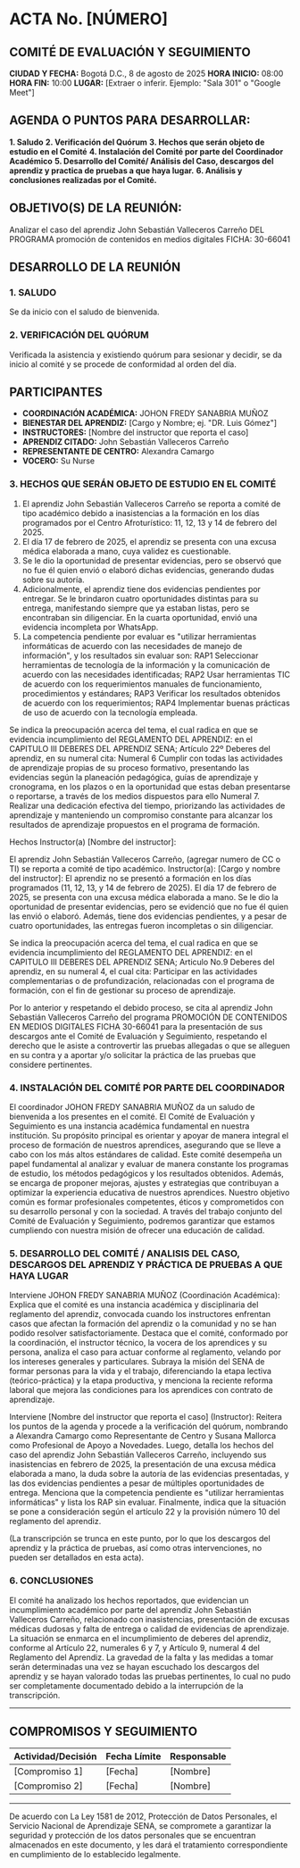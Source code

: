 # ACTA No. [NÚMERO]
## COMITÉ DE EVALUACIÓN Y SEGUIMIENTO

**CIUDAD Y FECHA:** Bogotá D.C., 8 de agosto de 2025
**HORA INICIO:** 08:00
**HORA FIN:** 10:00
**LUGAR:** [Extraer o inferir. Ejemplo: "Sala 301" o "Google Meet"]

## AGENDA O PUNTOS PARA DESARROLLAR:
**1. Saludo** 
**2. Verificación del Quórum** 
**3. Hechos que serán objeto de estudio en el Comité** 
**4. Instalación del Comité por parte del Coordinador Académico** 
**5. Desarrollo del Comité/ Análisis del Caso, descargos del aprendiz y practica de pruebas a que haya lugar.**
**6. Análisis y conclusiones realizadas por el Comité.**

## OBJETIVO(S) DE LA REUNIÓN:
Analizar el caso del aprendiz John Sebastián Valleceros Carreño DEL PROGRAMA promoción de contenidos en medios digitales FICHA: 30-66041

## DESARROLLO DE LA REUNIÓN

### 1. SALUDO
Se da inicio con el saludo de bienvenida.

### 2. VERIFICACIÓN DEL QUÓRUM
Verificada la asistencia y existiendo quórum para sesionar y decidir, se da inicio al comité y se procede de conformidad al orden del día.

## PARTICIPANTES
- **COORDINACIÓN ACADÉMICA:** JOHON FREDY SANABRIA MUÑOZ
- **BIENESTAR DEL APRENDIZ:** [Cargo y Nombre; ej. "DR. Luis Gómez"]
- **INSTRUCTORES:** [Nombre del instructor que reporta el caso]
- **APRENDIZ CITADO:** John Sebastián Valleceros Carreño
- **REPRESENTANTE DE CENTRO:** Alexandra Camargo
- **VOCERO:** Su Nurse

### 3. HECHOS QUE SERÁN OBJETO DE ESTUDIO EN EL COMITÉ
1) El aprendiz John Sebastián Valleceros Carreño se reporta a comité de tipo académico debido a inasistencias a la formación en los días programados por el Centro Afroturístico: 11, 12, 13 y 14 de febrero del 2025.
2) El día 17 de febrero de 2025, el aprendiz se presenta con una excusa médica elaborada a mano, cuya validez es cuestionable.
3) Se le dio la oportunidad de presentar evidencias, pero se observó que no fue él quien envió o elaboró dichas evidencias, generando dudas sobre su autoría.
4) Adicionalmente, el aprendiz tiene dos evidencias pendientes por entregar. Se le brindaron cuatro oportunidades distintas para su entrega, manifestando siempre que ya estaban listas, pero se encontraban sin diligenciar. En la cuarta oportunidad, envió una evidencia incompleta por WhatsApp.
5) La competencia pendiente por evaluar es "utilizar herramientas informáticas de acuerdo con las necesidades de manejo de información", y los resultados sin evaluar son: RAP1 Seleccionar herramientas de tecnología de la información y la comunicación de acuerdo con las necesidades identificadas; RAP2 Usar herramientas TIC de acuerdo con los requerimientos manuales de funcionamiento, procedimientos y estándares; RAP3 Verificar los resultados obtenidos de acuerdo con los requerimientos; RAP4 Implementar buenas prácticas de uso de acuerdo con la tecnología empleada.

Se indica la preocupación acerca del tema, el cual radica en que se evidencia incumplimiento del REGLAMENTO DEL APRENDIZ: en el CAPITULO III DEBERES DEL APRENDIZ SENA; Artículo 22º Deberes del aprendiz, en su numeral cita: Numeral 6 Cumplir con todas las actividades de aprendizaje propias de su proceso formativo, presentando las evidencias según la planeación pedagógica, guías de aprendizaje y cronograma, en los plazos o en la oportunidad que estas deban presentarse o reportarse, a través de los medios dispuestos para ello Numeral 7. Realizar una dedicación efectiva del tiempo, priorizando las actividades de aprendizaje y manteniendo un compromiso constante para alcanzar los resultados de aprendizaje propuestos en el programa de formación.

Hechos Instructor(a) [Nombre del instructor]:

El aprendiz John Sebastián Valleceros Carreño, (agregar numero de CC o TI) se reporta a comité de tipo académico.
Instructor(a): [Cargo y nombre del instructor]: El aprendiz no se presentó a formación en los días programados (11, 12, 13, y 14 de febrero de 2025). El día 17 de febrero de 2025, se presenta con una excusa médica elaborada a mano. Se le dio la oportunidad de presentar evidencias, pero se evidenció que no fue él quien las envió o elaboró. Además, tiene dos evidencias pendientes, y a pesar de cuatro oportunidades, las entregas fueron incompletas o sin diligenciar.

Se indica la preocupación acerca del tema, el cual radica en que se evidencia incumplimiento del REGLAMENTO DEL APRENDIZ: en el CAPITULO III DEBERES DEL APRENDIZ SENA; Articulo No.9 Deberes del aprendiz, en su numeral 4, el cual cita: Participar en las actividades complementarias o de profundización, relacionadas con el programa de formación, con el fin de gestionar su proceso de aprendizaje.

Por lo anterior y respetando el debido proceso, se cita al aprendiz John Sebastián Valleceros Carreño del programa PROMOCIÓN DE CONTENIDOS EN MEDIOS DIGITALES FICHA 30-66041 para la presentación de sus descargos ante el Comité de Evaluación y Seguimiento, respetando el derecho que le asiste a controvertir las pruebas allegadas o que se alleguen en su contra y a aportar y/o solicitar la práctica de las pruebas que considere pertinentes.

### 4. INSTALACIÓN DEL COMITÉ POR PARTE DEL COORDINADOR
El coordinador JOHON FREDY SANABRIA MUÑOZ da un saludo de bienvenida a los presentes en el comité. El Comité de Evaluación y Seguimiento es una instancia académica fundamental en nuestra institución. Su propósito principal es orientar y apoyar de manera integral el proceso de formación de nuestros aprendices, asegurando que se lleve a cabo con los más altos estándares de calidad. Este comité desempeña un papel fundamental al analizar y evaluar de manera constante los programas de estudio, los métodos pedagógicos y los resultados obtenidos. Además, se encarga de proponer mejoras, ajustes y estrategias que contribuyan a optimizar la experiencia educativa de nuestros aprendices. Nuestro objetivo común es formar profesionales competentes, éticos y comprometidos con su desarrollo personal y con la sociedad. A través del trabajo conjunto del Comité de Evaluación y Seguimiento, podremos garantizar que estamos cumpliendo con nuestra misión de ofrecer una educación de calidad.

### 5. DESARROLLO DEL COMITÉ / ANALISIS DEL CASO, DESCARGOS DEL APRENDIZ Y PRÁCTICA DE PRUEBAS A QUE HAYA LUGAR
Interviene JOHON FREDY SANABRIA MUÑOZ (Coordinación Académica): Explica que el comité es una instancia académica y disciplinaria del reglamento del aprendiz, convocada cuando los instructores enfrentan casos que afectan la formación del aprendiz o la comunidad y no se han podido resolver satisfactoriamente. Destaca que el comité, conformado por la coordinación, el instructor técnico, la vocera de los aprendices y su persona, analiza el caso para actuar conforme al reglamento, velando por los intereses generales y particulares. Subraya la misión del SENA de formar personas para la vida y el trabajo, diferenciando la etapa lectiva (teórico-práctica) y la etapa productiva, y menciona la reciente reforma laboral que mejora las condiciones para los aprendices con contrato de aprendizaje.

Interviene [Nombre del instructor que reporta el caso] (Instructor): Reitera los puntos de la agenda y procede a la verificación del quórum, nombrando a Alexandra Camargo como Representante de Centro y Susana Mallorca como Profesional de Apoyo a Novedades. Luego, detalla los hechos del caso del aprendiz John Sebastián Valleceros Carreño, incluyendo sus inasistencias en febrero de 2025, la presentación de una excusa médica elaborada a mano, la duda sobre la autoría de las evidencias presentadas, y las dos evidencias pendientes a pesar de múltiples oportunidades de entrega. Menciona que la competencia pendiente es "utilizar herramientas informáticas" y lista los RAP sin evaluar. Finalmente, indica que la situación se pone a consideración según el artículo 22 y la provisión número 10 del reglamento del aprendiz.

(La transcripción se trunca en este punto, por lo que los descargos del aprendiz y la práctica de pruebas, así como otras intervenciones, no pueden ser detallados en esta acta).

### 6. CONCLUSIONES
El comité ha analizado los hechos reportados, que evidencian un incumplimiento académico por parte del aprendiz John Sebastián Valleceros Carreño, relacionado con inasistencias, presentación de excusas médicas dudosas y falta de entrega o calidad de evidencias de aprendizaje. La situación se enmarca en el incumplimiento de deberes del aprendiz, conforme al Artículo 22, numerales 6 y 7, y Artículo 9, numeral 4 del Reglamento del Aprendiz. La gravedad de la falta y las medidas a tomar serán determinadas una vez se hayan escuchado los descargos del aprendiz y se hayan valorado todas las pruebas pertinentes, lo cual no pudo ser completamente documentado debido a la interrupción de la transcripción.

---

## COMPROMISOS Y SEGUIMIENTO

| Actividad/Decisión | Fecha Límite | Responsable |
|-------------------|--------------|-------------|
| [Compromiso 1]     | [Fecha]      | [Nombre]    |
| [Compromiso 2]     | [Fecha]      | [Nombre]    |

---

De acuerdo con La Ley 1581 de 2012, Protección de Datos Personales, el Servicio Nacional de Aprendizaje SENA, se compromete a garantizar la seguridad y protección de los datos personales que se encuentran almacenados en este documento, y les dará el tratamiento correspondiente en cumplimiento de lo establecido legalmente.